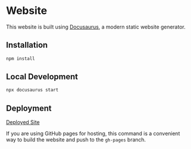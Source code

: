 # Website

This website is built using [Docusaurus](https://docusaurus.io/), a modern static website generator.

## Installation

```bash
npm install
```

## Local Development

```bash
npx docusaurus start
```

## Deployment
[Deployed Site](https://tia-partners-group.github.io/TIA-HANDBOOK/)

If you are using GitHub pages for hosting, this command is a convenient way to build the website and push to the `gh-pages` branch.
